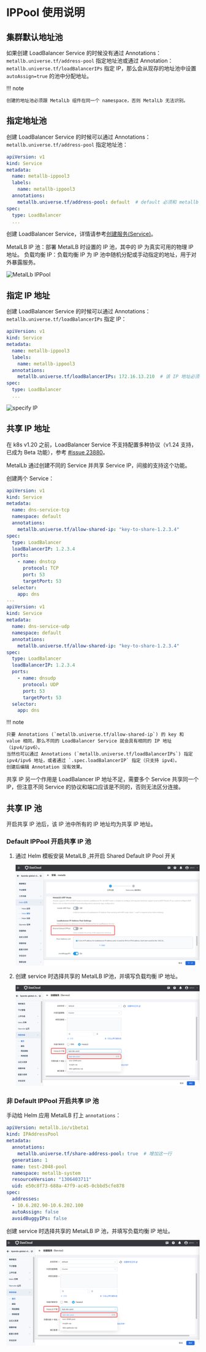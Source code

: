 # IPPool 使用说明

## 集群默认地址池

如果创建 LoadBalancer Service 的时候没有通过 Annotations：`metallb.universe.tf/address-pool` 指定地址池或通过 Annotation：`metallb.universe.tf/loadBalancerIPs` 指定 IP，那么会从现存的地址池中设置 `autoAssign=true` 的池中分配地址。

!!! note

    创建的地址池必须跟 MetalLb 组件在同一个 namespace，否则 MetalLb 无法识别。

## 指定地址池

创建 LoadBalancer Service 的时候可以通过 Annotations：`metallb.universe.tf/address-pool` 指定地址池：

```yaml
apiVersion: v1
kind: Service
metadata:
  name: metallb-ippool3
  labels:
    name: metallb-ippool3
  annotations:
    metallb.universe.tf/address-pool: default  # default 必须和 metallb 组件在同一个 namespace 下
spec:
  type: LoadBalancer
  ...
```

创建 LoadBalancer Service，详情请参考[创建服务(Service)](../../../kpanda/user-guide/network/create-services.md)。

MetalLB IP 池：部署 MetalLB 时设置的 IP 池，其中的 IP 为真实可用的物理 IP 地址。
负载均衡 IP：负载均衡 IP 为 IP 池中随机分配或手动指定的地址，用于对外暴露服务。

![MetalLb IPPool](https://docs.daocloud.io/daocloud-docs-images/docs/zh/docs/network/images/metallb-use1.png)

## 指定 IP 地址

创建 LoadBalancer Service 的时候可以通过 Annotations：`metallb.universe.tf/loadBalancerIPs` 指定 IP：

```yaml
apiVersion: v1
kind: Service
metadata:
  name: metallb-ippool3
  labels:
    name: metallb-ippool3
  annotations:
    metallb.universe.tf/loadBalancerIPs: 172.16.13.210  # 该 IP 地址必须存在于现存的地址池中
spec:
  type: LoadBalancer
  ...
```

![specify IP](https://docs.daocloud.io/daocloud-docs-images/docs/zh/docs/network/images/metallb-use2.png)

## 共享 IP 地址

在 k8s v1.20 之前，LoadBalancer Service 不支持配置多种协议（v1.24 支持，已成为 Beta 功能），参考 [#issue 23880](https://github.com/kubernetes/kubernetes/issues/23880)。

MetalLb 通过创建不同的 Service 并共享 Service IP，间接的支持这个功能。

创建两个 Service：

```yaml
apiVersion: v1
kind: Service
metadata:
  name: dns-service-tcp
  namespace: default
  annotations:
    metallb.universe.tf/allow-shared-ip: "key-to-share-1.2.3.4"
spec:
  type: LoadBalancer
  loadBalancerIP: 1.2.3.4
  ports:
    - name: dnstcp
      protocol: TCP
      port: 53
      targetPort: 53
  selector:
    app: dns
---
apiVersion: v1
kind: Service
metadata:
  name: dns-service-udp
  namespace: default
  annotations:
    metallb.universe.tf/allow-shared-ip: "key-to-share-1.2.3.4"
spec:
  type: LoadBalancer
  loadBalancerIP: 1.2.3.4
  ports:
    - name: dnsudp
      protocol: UDP
      port: 53
      targetPort: 53
  selector:
    app: dns
```

!!! note

    只要 Annotations (`metallb.universe.tf/allow-shared-ip`) 的 key 和 value 相同，那么不同的 LoadBalancer Service 就会具有相同的 IP 地址（ipv4/ipv6）。
    当然也可以通过 Annotations (`metallb.universe.tf/loadBalancerIPs`) 指定 ipv4/ipv6 地址，或者通过 `.spec.loadBalancerIP` 指定（只支持 ipv4）。
    创建后编辑 Annotation 没有效果。

共享 IP 另一个作用是 LoadBalancer IP 地址不足，需要多个 Service 共享同一个 IP，但注意不同 Service 的协议和端口应该是不同的，否则无法区分连接。


## 共享 IP 池

开启共享  IP 池后，该 IP 池中所有的 IP 地址均为共享 IP 地址。

### Default IPPool 开启共享 IP 池

1. 通过 Helm 模板安装 MetalLB ,并开启 Shared Default IP Pool 开关

    ![开启sharedippool](../../images/sharepool.png)

2. 创建 service 时选择共享的 MetalLB IP池，并填写负载均衡 IP 地址。

    ![创建service](../../images/service-sharepool.png)

### 非 Default IPPool 开启共享 IP 池

手动给 Helm 应用 MetalLB 打上 `annotations`：

```yaml
apiVersion: metallb.io/v1beta1  
kind: IPAddressPool  
metadata:  
  annotations:  
    metallb.universe.tf/share-address-pool: true  # 增加这一行
  generation: 1  
  name: test-2048-pool  
  namespace: metallb-system  
  resourceVersion: "1306403711"  
  uid: e50c8f73-688a-47f9-ac45-0cbbd5cfe878  
spec:  
  addresses:  
  - 10.6.202.90-10.6.202.100  
  autoAssign: false  
  avoidBuggyIPs: false
```

创建 service 时选择共享的 MetalLB IP 池，并填写负载均衡 IP 地址。

![创建 service](../../images/service-sharepool.png)
